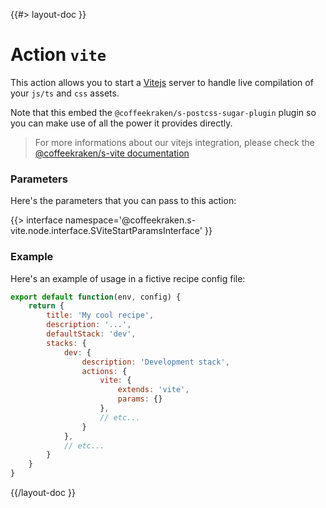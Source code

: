 <!--
/**
 * @name            vite
 * @namespace       doc.recipes.actions
 * @type            Markdown
 * @platform        md
 * @status          stable
 * @menu            Documentation / Recipes / Actions          /doc/recipes/actions/vite
 *
 * @since           2.0.0
 * @author    Olivier Bossel <olivier.bossel@gmail.com> (https://olivierbossel.com)
 */
-->

{{#> layout-doc }}

# Action `vite`

This action allows you to start a [Vitejs](https://vitejs.dev) server to handle live compilation of your `js/ts` and `css` assets.

Note that this embed the `@coffeekraken/s-postcss-sugar-plugin` plugin so you can make use of all the power it provides directly.

> For more informations about our vitejs integration, please check the [@coffeekraken/s-vite documentation](/@coffeekraken/s-vite/doc/readme)

### Parameters

Here's the parameters that you can pass to this action:

{{> interface namespace='@coffeekraken.s-vite.node.interface.SViteStartParamsInterface' }}

### Example

Here's an example of usage in a fictive recipe config file:

```js
export default function(env, config) {
    return {
        title: 'My cool recipe',
        description: '...',
        defaultStack: 'dev',
        stacks: {
            dev: {
                description: 'Development stack',
                actions: {
                    vite: {
                        extends: 'vite',
                        params: {}
                    },
                    // etc...
                }
            },
            // etc...
        }
    }
}
```

{{/layout-doc }}
